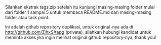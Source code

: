 Silahkan ekstrak tags.zip setelah itu kunjungi masing-masing folder mulai dari folder 1 sampai 5 untuk membaca README.md dari masing-masing folder atau task point.

Ini adalah github repository duplikasi, untuk original-nya ada di http://github.com/ZihxS/tapg (private), silahkan hubungi kandidat untuk meminta akses jika ingin melihat original github repository-nya, thank you!

